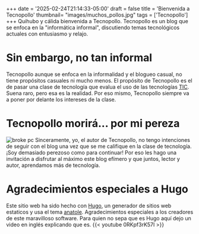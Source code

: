 +++
date = '2025-02-24T21:14:33-05:00'
draft = false
title = 'Bienvenida a Tecnopollo'
thumbnail= "images/muchos_pollos.jpg"
tags = ['Tecnopollo']
+++
Quihubo y cálida bienvenida a Tecnopollo. Tecnopollo es un blog que se enfoca en la "informática informal", discutiendo temas tecnológicos actuales con entusiasmo y relajo.
# Sin embargo, no tan informal
Tecnopollo aunque se enfoca en la informalidad y el blogueo casual, no tiene propósitos casuales ni mucho menos. El propósito de Tecnopollo es el de pasar una clase de tecnología que evalua el uso de las tecnologías [TIC](https://www.significados.com/tic/). Suena raro, pero esa es la realidad. Por eso mismo, Tecnopollo siempre va a poner por delante los intereses de la clase.
# Tecnopollo morirá... por mi pereza
![broke pc](/images/broke_pc.jpg)
Sinceramente, yo, el autor de Tecnopollo, no tengo intenciones de seguir con el blog una vez que se me califique en la clase de tecnología. ¡Soy demasiado perezoso como para continuar! Por eso les hago una invitación a disfrutar al máximo este blog efímero y que juntos, lector y autor, aprendamos más de tecnología.
# Agradecimientos especiales a Hugo
Este sitio web ha sido hecho con [Hugo](https://gohugo.io), un generador de sitios web estaticos y usa el tema [anatole](https://github.com/lxndrblz/anatole). Agradecimientos especiales a los creadores de este maravilloso software.
Para quien no sepa que es Hugo aquí dejo un video en inglés explicando que es.
{{< youtube 0RKpf3rK57I >}}